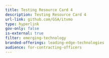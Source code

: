 ```yaml
---
title: Testing Resource Card 4
description: Testing Resource Card 4
url-link: github.com/GSA/itvmo
type: hyperlink
gov-only: false
is-external: true
filter: emerging-technology
branded-offerings: leading-edge-technologies
audience: for-contracting-officers
---
```

